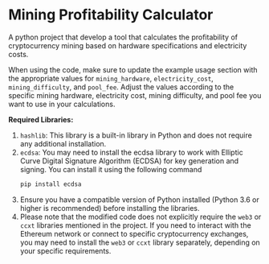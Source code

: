 # Mining Profitability Calculator

A python project that develop a tool that calculates the profitability of cryptocurrency mining based on hardware specifications and electricity costs.


When using the code, make sure to update the example usage section with the appropriate values for ```mining_hardware```, ```electricity_cost```, ```mining_difficulty```, and ```pool_fee```. Adjust the values according to the specific mining hardware, electricity cost, mining difficulty, and pool fee you want to use in your calculations.


__Required Libraries:__

1. ```hashlib```: This library is a built-in library in Python and does not require any additional installation.
2. ```ecdsa```: You may need to install the ecdsa library to work with Elliptic Curve Digital Signature Algorithm (ECDSA) for key generation and signing. You can install it using the following command
   ```bash
   pip install ecdsa
   ```
3. Ensure you have a compatible version of Python installed (Python 3.6 or higher is recommended) before installing the libraries.
4. Please note that the modified code does not explicitly require the ```web3``` or ```ccxt``` libraries mentioned in the project. If you need to interact with the Ethereum network or connect to specific cryptocurrency exchanges, you may need to install the ```web3``` or ```ccxt``` library separately, depending on your specific requirements.
